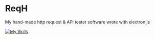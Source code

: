 # ReqH

My hand-made http request & API tester software wrote with electron js

[![My Skills](https://skillicons.dev/icons?i=html,css,js,typescript,react,electron)](https://github.com/hosseinyn)

